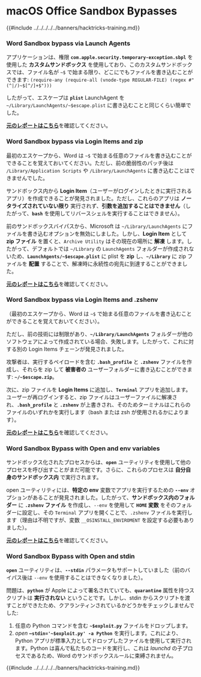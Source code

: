 # macOS Office Sandbox Bypasses

{{#include ../../../../../banners/hacktricks-training.md}}

### Word Sandbox bypass via Launch Agents

アプリケーションは、権限 **`com.apple.security.temporary-exception.sbpl`** を使用した **カスタムサンドボックス** を使用しており、このカスタムサンドボックスでは、ファイル名が `~$` で始まる限り、どこにでもファイルを書き込むことができます: `(require-any (require-all (vnode-type REGULAR-FILE) (regex #"(^|/)~$[^/]+$")))`

したがって、エスケープは **`plist`** LaunchAgent を `~/Library/LaunchAgents/~$escape.plist` に書き込むことと同じくらい簡単でした。

[**元のレポートはこちら**](https://www.mdsec.co.uk/2018/08/escaping-the-sandbox-microsoft-office-on-macos/)を確認してください。

### Word Sandbox bypass via Login Items and zip

最初のエスケープから、Word は `~$` で始まる任意のファイルを書き込むことができることを覚えておいてください。ただし、前の脆弱性のパッチ後は `/Library/Application Scripts` や `/Library/LaunchAgents` に書き込むことはできませんでした。

サンドボックス内から **Login Item**（ユーザーがログインしたときに実行されるアプリ）を作成できることが発見されました。ただし、これらのアプリは **ノータライズされていない限り** 実行されず、**引数を追加することはできません**（したがって、**`bash`** を使用してリバースシェルを実行することはできません）。

前のサンドボックスバイパスから、Microsoft は `~/Library/LaunchAgents` にファイルを書き込むオプションを無効にしました。しかし、**Login Item** として **zip ファイル** を置くと、`Archive Utility` はその現在の場所に **解凍** します。したがって、デフォルトでは `~/Library` の `LaunchAgents` フォルダーが作成されないため、**`LaunchAgents/~$escape.plist`** に plist を **zip** し、**`~/Library`** に zip ファイルを **配置** することで、解凍時に永続性の宛先に到達することができました。

[**元のレポートはこちら**](https://objective-see.org/blog/blog_0x4B.html)を確認してください。

### Word Sandbox bypass via Login Items and .zshenv

（最初のエスケープから、Word は `~$` で始まる任意のファイルを書き込むことができることを覚えておいてください）。

ただし、前の技術には制限があり、**`~/Library/LaunchAgents`** フォルダーが他のソフトウェアによって作成されている場合、失敗します。したがって、これに対する別の Login Items チェーンが発見されました。

攻撃者は、実行するペイロードを含む **`.bash_profile`** と **`.zshenv`** ファイルを作成し、それらを zip して **被害者の** ユーザーフォルダーに書き込むことができます: **`~/~$escape.zip`**。

次に、zip ファイルを **Login Items** に追加し、**`Terminal`** アプリを追加します。ユーザーが再ログインすると、zip ファイルはユーザーファイルに解凍され、**`.bash_profile`** と **`.zshenv`** が上書きされ、そのためターミナルはこれらのファイルのいずれかを実行します（bash または zsh が使用されるかによります）。

[**元のレポートはこちら**](https://desi-jarvis.medium.com/office365-macos-sandbox-escape-fcce4fa4123c)を確認してください。

### Word Sandbox Bypass with Open and env variables

サンドボックス化されたプロセスからは、**`open`** ユーティリティを使用して他のプロセスを呼び出すことがまだ可能です。さらに、これらのプロセスは **自分自身のサンドボックス内** で実行されます。

open ユーティリティには、**特定の env** 変数でアプリを実行するための **`--env`** オプションがあることが発見されました。したがって、**サンドボックス内のフォルダー** に **`.zshenv` ファイル** を作成し、`--env` を使用して **`HOME` 変数** をそのフォルダーに設定し、その `Terminal` アプリを開くことで、`.zshenv` ファイルを実行します（理由は不明ですが、変数 `__OSINSTALL_ENVIROMENT` を設定する必要もありました）。

[**元のレポートはこちら**](https://perception-point.io/blog/technical-analysis-of-cve-2021-30864/)を確認してください。

### Word Sandbox Bypass with Open and stdin

**`open`** ユーティリティは、**`--stdin`** パラメータもサポートしていました（前のバイパス後は `--env` を使用することはできなくなりました）。

問題は、**`python`** が Apple によって署名されていても、**`quarantine`** 属性を持つスクリプトは **実行されない** ということです。しかし、stdin からスクリプトを渡すことができたため、クアランティンされているかどうかをチェックしませんでした:&#x20;

1. 任意の Python コマンドを含む **`~$exploit.py`** ファイルをドロップします。
2. _open_ **`–stdin='~$exploit.py' -a Python`** を実行します。これにより、Python アプリが標準入力としてドロップしたファイルを使用して実行されます。Python は喜んで私たちのコードを実行し、これは _launchd_ の子プロセスであるため、Word のサンドボックスルールに束縛されません。

{{#include ../../../../../banners/hacktricks-training.md}}
